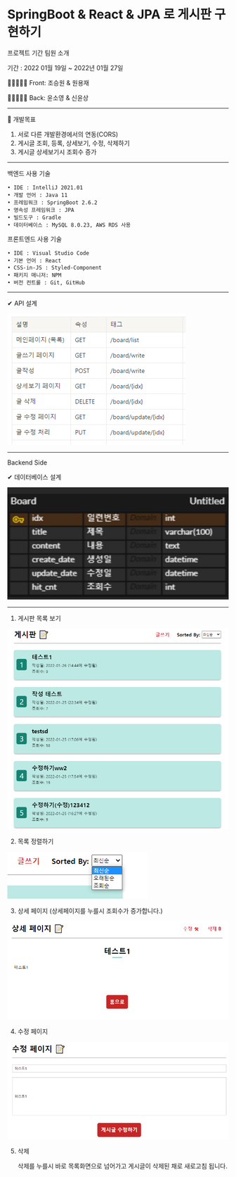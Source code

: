 # SpringBoot & React & JPA 로 게시판 구현하기

프로젝트 기간 팀원 소개

기간 : 2022 01월 19일 ~ 2022년 01월 27일

👨🏻‍🤝‍👨🏻 Front: 조승원 & 원용재

👨🏻‍🤝‍👨🏻 Back: 윤소영 & 신윤상

---

:dart: 개발목표

1. 서로 다른 개발환경에서의 연동(CORS)
2. 게시글 조회, 등록, 상세보기, 수정, 삭제하기
3. 게시글 상세보기시 조회수 증가

---

백엔드 사용 기술

    • IDE : IntelliJ 2021.01
    • 개발 언어 : Java 11
    • 프레임워크 : SpringBoot 2.6.2
    • 영속성 프레임워크 : JPA
    • 빌드도구 : Gradle
    • 데이터베이스 : MySQL 8.0.23, AWS RDS 사용

프론트엔드 사용 기술

    • IDE : Visual Studio Code
    • 기본 언어 : React
    • CSS-in-JS : Styled-Component
    • 패키지 매니저: NPM
    • 버전 컨트롤 : Git, GitHub

---

✔ API 설계

![img.png](readMe/img.png)

---

Backend Side

✔ 데이터베이스 설계

![img_1.png](readMe/img_1.png)

---

1. 게시판 목록 보기

![img_2.png](readMe/img_2.png)


2. 목록 정렬하기

![img_3.png](readMe/img_3.png)



3. 상세 페이지 (상세페이지를 누를시 조회수가 증가합니다.)

![img_4.png](readMe/img_4.png)


4. 수정 페이지

![img_5.png](readMe/img_5.png)

5. 삭제

   삭제를 누를시 바로 목록화면으로 넘어가고 게시글이 삭제된 채로 새로고침 됩니다.


